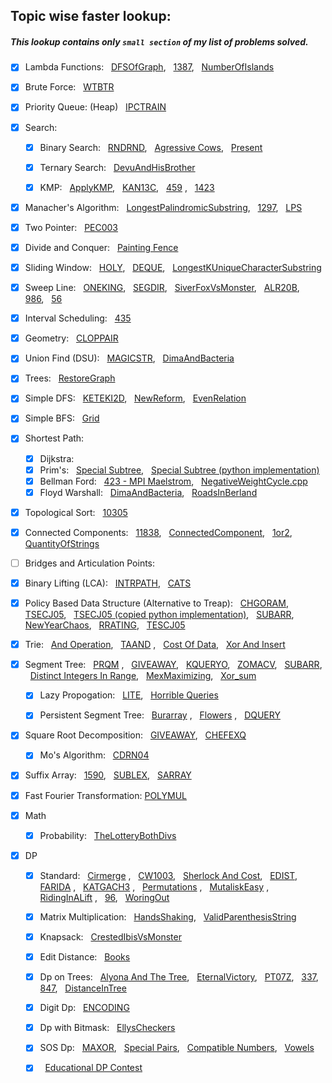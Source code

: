 ## Topic wise faster lookup:
   ##### This lookup contains only ```small section``` of my list of problems solved.

- [x] Lambda Functions: &nbsp; [DFSOfGraph](https://github.com/harshraj22/problem_solving/blob/master/solution/geeksforgeeks/DFSOfGraph.cpp), &nbsp; [1387](https://github.com/harshraj22/problem_solving/blob/master/solution/leetcode/1387.cpp), &nbsp; [NumberOfIslands](https://github.com/harshraj22/problem_solving/tree/master/solution/leetcode/30DayChallenge/17)

- [x] Brute Force: &nbsp; [WTBTR](https://github.com/harshraj22/problem_solving/blob/master/solution/codechef/WTBTR.cpp)

- [x] Priority Queue: (Heap) &nbsp; [IPCTRAIN](https://github.com/harshraj22/problem_solving/blob/master/solution/codechef/IPCTRAIN.cpp) 

- [x] Search: &nbsp;
	- [x] Binary Search: &nbsp; [RNDRND](https://github.com/harshraj22/problem_solving/blob/master/solution/codechef/RNDRND.cpp), &nbsp; [Agressive Cows](https://github.com/harshraj22/problem_solving/blob/master/solution/spoj/Aggressive_cows.cpp), &nbsp; [Present](https://github.com/harshraj22/problem_solving/blob/master/solution/codeforces/Present.cpp)

	- [x] Ternary Search: &nbsp; [DevuAndHisBrother](https://github.com/harshraj22/problem_solving/blob/master/solution/codeforces/DevuAndHisBrother.cpp)

	- [x] KMP: &nbsp; [ApplyKMP](https://github.com/harshraj22/problem_solving/blob/master/solution/HackerEarth_solutions/ApplyKMP.cpp), &nbsp; [KAN13C](https://github.com/harshraj22/problem_solving/blob/master/solution/codechef/KAN13C.cpp), &nbsp; [459](https://github.com/harshraj22/problem_solving/blob/master/solution/leetcode/459.cpp) , &nbsp; [1423](https://github.com/harshraj22/problem_solving/blob/master/solution/timus/1423.cpp)  
 

- [x] Manacher's Algorithm: &nbsp; [LongestPalindromicSubstring](https://github.com/harshraj22/problem_solving/blob/master/solution/interviewbit/LongestPalindromicSubstring.cpp), &nbsp; [1297](https://github.com/harshraj22/problem_solving/blob/master/solution/timus/1297.cpp), &nbsp; [LPS](https://github.com/harshraj22/problem_solving/blob/master/solution/spoj/LPS.cpp)

- [x] Two Pointer: &nbsp; [PEC003](https://github.com/harshraj22/problem_solving/blob/master/solution/codechef/PEC003.cpp)

- [x] Divide and Conquer: &nbsp; [Painting Fence](https://github.com/harshraj22/problem_solving/blob/master/solution/codeforces/PaintingFence.cpp)

- [x] Sliding Window: &nbsp; [HOLY](https://github.com/harshraj22/problem_solving/blob/master/solution/codechef/HOLY.cpp), &nbsp; [DEQUE](https://github.com/harshraj22/problem_solving/blob/master/solution/hacker_rank/DEQUE.cpp), &nbsp; [LongestKUniqueCharacterSubstring](https://github.com/harshraj22/problem_solving/blob/master/solution/geeksforgeeks/LongestKUniqueCharacterSubstring.cpp)

- [x] Sweep Line: &nbsp; [ONEKING](https://github.com/harshraj22/problem_solving/blob/master/solution/codechef/ONEKING.cpp),  &nbsp; [SEGDIR](https://github.com/harshraj22/problem_solving/blob/master/solution/codechef/SEGDIR.cpp), &nbsp; [SiverFoxVsMonster](https://github.com/harshraj22/problem_solving/blob/master/solution/atcoder/SiverFoxVsMonster.cpp), &nbsp; [ALR20B](https://github.com/harshraj22/problem_solving/blob/master/solution/codechef/ALR20B.cpp), &nbsp; [986](https://github.com/harshraj22/problem_solving/blob/master/solution/leetcode/986.cpp), &nbsp; [56](https://github.com/harshraj22/problem_solving/blob/master/solution/leetcode/56.cpp)

- [x] Interval Scheduling: &nbsp; [435](https://github.com/harshraj22/problem_solving/blob/master/solution/leetcode/435.cpp)

- [x] Geometry: &nbsp; [CLOPPAIR](https://github.com/harshraj22/problem_solving/blob/master/solution/spoj/CLOPPAIR.cpp)

- [x] Union Find (DSU): &nbsp; [MAGICSTR](https://github.com/harshraj22/problem_solving/blob/master/solution/codechef/MAGICSTR.cpp), &nbsp; [DimaAndBacteria](https://github.com/harshraj22/problem_solving/blob/master/solution/codeforces/DimaAndBacteria.cpp)

- [x] Trees: &nbsp; [RestoreGraph](https://github.com/harshraj22/problem_solving/blob/master/solution/codeforces/RestoreGraph.cpp)

- [x] Simple DFS: &nbsp; [KETEKI2D](https://github.com/harshraj22/problem_solving/blob/master/solution/codechef/KETEKI2D.cpp), &nbsp; [NewReform](https://github.com/harshraj22/problem_solving/blob/master/solution/codeforces/NewReform.cpp),  &nbsp; [EvenRelation](https://github.com/harshraj22/problem_solving/blob/master/solution/atcoder/EvenRelation.cpp)

- [x] Simple BFS: &nbsp; [Grid](https://github.com/harshraj22/problem_solving/blob/master/solution/HackerEarth_solutions/Grid.cpp)

- [x] Shortest Path:
	- [x] Dijkstra: 
	- [x] Prim's: &nbsp; [Special Subtree](https://github.com/harshraj22/problem_solving/blob/master/solution/hacker_rank/SpecialSubtree.cpp), &nbsp; [Special Subtree (python implementation)](https://github.com/harshraj22/problem_solving/blob/master/solution/hacker_rank/SpecialSubtree.py)
	- [x] Bellman Ford: &nbsp; [423 - MPI Maelstrom](https://github.com/harshraj22/problem_solving/blob/master/solution/uva_solutions/423.cpp), &nbsp; [NegativeWeightCycle.cpp](https://github.com/harshraj22/problem_solving/blob/master/solution/geeksforgeeks/NegativeWeightCycle.cpp)
	- [x] Floyd Warshall: &nbsp; [DimaAndBacteria](https://github.com/harshraj22/problem_solving/blob/master/solution/codeforces/DimaAndBacteria.cpp), &nbsp; [RoadsInBerland](https://github.com/harshraj22/problem_solving/blob/master/solution/codeforces/RoadsInBerland.cpp)

- [x] Topological Sort: &nbsp; [10305](https://github.com/harshraj22/problem_solving/blob/master/solution/uva_solutions/10305.cpp)

- [x] Connected Components:  &nbsp; [11838](https://github.com/harshraj22/problem_solving/blob/master/solution/uva_solutions/11838.cpp), &nbsp; [ConnectedComponent](https://github.com/harshraj22/problem_solving/blob/master/solution/hacker_rank/ConnectedComponent.cpp), &nbsp; [1or2](https://github.com/harshraj22/problem_solving/blob/master/solution/atcoder/1or2.cpp), &nbsp; [QuantityOfStrings](https://github.com/harshraj22/problem_solving/blob/master/solution/codeforces/QuantityOfStrings.cpp)

- [ ] Bridges and Articulation Points: 

- [x] Binary Lifting (LCA): &nbsp; [INTRPATH](https://github.com/harshraj22/problem_solving/blob/master/solution/codechef/INTRPATH.cpp), &nbsp; [CATS](https://github.com/harshraj22/problem_solving/blob/master/solution/codechef/CATS.cpp)

- [x] Policy Based Data Structure (Alternative to Treap): &nbsp; [CHGORAM](https://github.com/harshraj22/problem_solving/blob/master/solution/codechef/CHGORAM.cpp), &nbsp; [TSECJ05](https://github.com/harshraj22/problem_solving/blob/master/solution/codechef/TSECJ05.cpp), &nbsp; [TSECJ05 (copied python implementation)](https://github.com/harshraj22/problem_solving/blob/master/solution/codechef/TSECJ05.py), &nbsp; [SUBARR](https://github.com/harshraj22/problem_solving/blob/master/solution/codechef/SUBARR.cpp), &nbsp; [NewYearChaos](https://github.com/harshraj22/problem_solving/blob/master/solution/hacker_rank/NewYearChaos.cpp), &nbsp; [RRATING](https://github.com/harshraj22/problem_solving/blob/master/solution/codechef/RRATING.cpp), &nbsp; [TESCJ05](https://github.com/harshraj22/problem_solving/blob/master/solution/codechef/TESCJ05.cpp)

- [x] Trie: &nbsp; [And Operation](https://github.com/harshraj22/problem_solving/blob/master/solution/codechef/And_operation.cpp), &nbsp; [TAAND](https://github.com/harshraj22/problem_solving/blob/master/solution/codechef/TAAND.cpp) , &nbsp; [Cost Of Data](https://github.com/harshraj22/problem_solving/blob/master/solution/HackerEarth_solutions/Cost_of_Data.cpp), &nbsp; [Xor And Insert](https://github.com/harshraj22/problem_solving/blob/master/solution/HackerEarth_solutions/Xor_and_Insert.cpp) 

- [x] Segment Tree: &nbsp; [PRQM](https://github.com/harshraj22/problem_solving/blob/master/solution/codechef/PRMQ.cpp) , &nbsp; [GIVEAWAY](https://github.com/harshraj22/problem_solving/blob/master/solution/spoj/GIVEAWAY.cpp), &nbsp; [KQUERYO](https://github.com/harshraj22/problem_solving/blob/master/solution/spoj/KQUERYO_merge_sort_tree.cpp), &nbsp; [ZOMACV](https://github.com/harshraj22/problem_solving/blob/master/solution/codechef/ZOMACV.cpp), &nbsp; [SUBARR](https://github.com/harshraj22/problem_solving/blob/master/solution/codechef/SUBARR.cpp), &nbsp; [Distinct Integers In Range](https://github.com/harshraj22/problem_solving/blob/master/solution/HackerEarth_solutions/Distinct_Integers_in_Range.cpp), &nbsp; [MexMaximizing](https://github.com/harshraj22/problem_solving/blob/master/solution/codeforces/MexMaximizing.cpp), &nbsp; [Xor_sum](https://github.com/harshraj22/problem_solving/blob/master/solution/HackerEarth_solutions/Xor_sum.cpp)

	- [x] Lazy Propogation: &nbsp; [LITE](https://github.com/harshraj22/problem_solving/blob/master/solution/spoj/LITE.cpp), &nbsp; [Horrible Queries](https://github.com/harshraj22/problem_solving/blob/master/solution/spoj/Horrible_queries.cpp)

	- [x] Persistent Segment Tree: &nbsp; [Burarray](https://github.com/harshraj22/problem_solving/blob/master/solution/codechef/BURARRAY.cpp) , &nbsp; [Flowers](https://github.com/harshraj22/problem_solving/blob/master/solution/atcoder/educational_dp_contest/Q.cpp) , &nbsp; [DQUERY](https://github.com/harshraj22/problem_solving/blob/master/solution/spoj/DQUERY.cpp)

- [x] Square Root Decomposition: &nbsp; [GIVEAWAY](https://github.com/harshraj22/problem_solving/blob/master/solution/spoj/[sqrt_decomp_method]GIVEAWAY.cpp), &nbsp; [CHEFEXQ](https://github.com/harshraj22/problem_solving/blob/master/solution/codechef/CHEFEXQ.cpp)

	- [x] Mo's Algorithm: &nbsp; [CDRN04](https://github.com/harshraj22/problem_solving/blob/master/solution/codechef/CDRN04.cpp)

- [x] Suffix Array: &nbsp; [1590](https://github.com/harshraj22/problem_solving/blob/master/solution/timus/1590(using_suffix_array).cpp), &nbsp; [SUBLEX](https://github.com/harshraj22/problem_solving/blob/master/solution/spoj/SUBLEX.cpp), &nbsp; [SARRAY](https://github.com/harshraj22/problem_solving/blob/master/solution/spoj/SARRAY.cpp)

- [x] Fast Fourier Transformation: [POLYMUL](https://github.com/harshraj22/problem_solving/blob/master/solution/spoj/POLYMUL.cpp)

- [x] Math
	- [x] Probability: &nbsp; [TheLotteryBothDivs](https://github.com/harshraj22/problem_solving/blob/master/solution/topcoder/TheLotteryBothDivs.cpp)

- [x] DP
	- [x] Standard: &nbsp; [Cirmerge](https://github.com/harshraj22/problem_solving/blob/master/solution/codechef/CIRMERGE.cpp) , &nbsp; [CW1003](https://github.com/harshraj22/problem_solving/blob/master/solution/codechef/CW1003.cpp), &nbsp; [Sherlock And Cost](https://github.com/harshraj22/problem_solving/blob/master/solution/hacker_rank/sherlock_and_cost.cpp), &nbsp; [EDIST](https://github.com/harshraj22/problem_solving/blob/master/solution/spoj/EDIST.cpp), &nbsp; [FARIDA](https://github.com/harshraj22/problem_solving/blob/master/solution/spoj/FARIDA.cpp) , &nbsp; [KATGACH3](https://github.com/harshraj22/problem_solving/blob/master/solution/spoj/LATGACH3.cpp) , &nbsp; [Permutations](https://github.com/harshraj22/problem_solving/blob/master/solution/spoj/Permutations.cpp) , &nbsp; [MutaliskEasy](https://github.com/harshraj22/problem_solving/blob/master/solution/topcoder/MutaliskEasy.cpp) , &nbsp; [RidingInALift](https://github.com/harshraj22/problem_solving/blob/master/solution/codeforces/RidingInALift.cpp) , &nbsp; [96](https://github.com/harshraj22/problem_solving/blob/master/solution/leetcode/96.cpp), &nbsp; [WoringOut](https://github.com/harshraj22/problem_solving/blob/master/solution/codeforces/WorkingOut.cpp) 

	- [x] Matrix Multiplication: &nbsp; [HandsShaking](https://github.com/harshraj22/problem_solving/blob/master/solution/topcoder/HandsShaking.cpp), &nbsp; [ValidParenthesisString](https://github.com/harshraj22/problem_solving/blob/master/solution/leetcode/30DayChallenge/16/solution.md)
	- [x] Knapsack: &nbsp; [CrestedIbisVsMonster](https://github.com/harshraj22/problem_solving/blob/master/solution/atcoder/CrestedIbisVsMonster.cpp)
	- [x] Edit Distance: &nbsp; [Books](https://github.com/harshraj22/problem_solving/blob/master/solution/topcoder/Books.cpp)
	- [x] Dp on Trees: &nbsp; [Alyona And The Tree](https://github.com/harshraj22/problem_solving/blob/master/solution/codeforces/Alyona_and_the_Tree.cpp),  &nbsp; [EternalVictory](https://github.com/harshraj22/problem_solving/blob/master/solution/codeforces/EternalVictory.cpp),  &nbsp; [PT07Z](https://github.com/harshraj22/problem_solving/blob/master/solution/spoj/PT07Z.cpp), &nbsp; [337](https://github.com/harshraj22/problem_solving/blob/master/solution/leetcode/337.cpp), &nbsp; [847](https://github.com/harshraj22/problem_solving/blob/master/solution/leetcode/contests/Weekly87/847.md), &nbsp; [DistanceInTree](https://github.com/harshraj22/problem_solving/blob/master/solution/codeforces/DistanceInTree.cpp)
	- [x] Digit Dp: &nbsp; [ENCODING](https://github.com/harshraj22/problem_solving/blob/master/solution/codechef/ENCODING.py) 
	- [x] Dp with Bitmask: &nbsp; [EllysCheckers](https://github.com/harshraj22/problem_solving/blob/master/solution/topcoder/EllysCheckers.cpp)
	- [x] SOS Dp: &nbsp; [MAXOR](https://github.com/harshraj22/problem_solving/blob/master/solution/codechef/MAXOR.cpp),  &nbsp; [Special Pairs](https://github.com/harshraj22/problem_solving/blob/master/solution/HackerEarth_solutions/Special_Pairs.cpp), &nbsp; [Compatible Numbers](https://github.com/harshraj22/problem_solving/blob/master/solution/codeforces/Compatible_Numbers.cpp), &nbsp; [Vowels](https://github.com/harshraj22/problem_solving/blob/master/solution/codeforces/Vowels.cpp)
	- [x] &nbsp; [Educational DP Contest](https://github.com/harshraj22/problem_solving/blob/master/solution/atcoder/educational_dp_contest)



